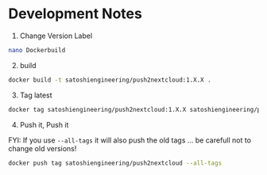 # Development Notes

1. Change Version Label

```bash
nano Dockerbuild
```
2. build
```bash
docker build -t satoshiengineering/push2nextcloud:1.X.X .
```

3. Tag latest
```bash
docker tag satoshiengineering/push2nextcloud:1.X.X satoshiengineering/push2nextcloud
```

4. Push it, Push it

FYI: If you use `--all-tags` it will also push the old tags ... be carefull not to change old versions!

```bash
docker push tag satoshiengineering/push2nextcloud --all-tags
```
